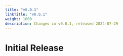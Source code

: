 ```yaml
---
title: "v0.0.1"
linkTitle: "v0.0.1"
weight: 1000
description: Changes in v0.0.1, released 2024-07-29
---
```


# Initial Release



